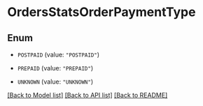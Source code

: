 # OrdersStatsOrderPaymentType

## Enum


* `POSTPAID` (value: `"POSTPAID"`)

* `PREPAID` (value: `"PREPAID"`)

* `UNKNOWN` (value: `"UNKNOWN"`)


[[Back to Model list]](../README.md#documentation-for-models) [[Back to API list]](../README.md#documentation-for-api-endpoints) [[Back to README]](../README.md)


